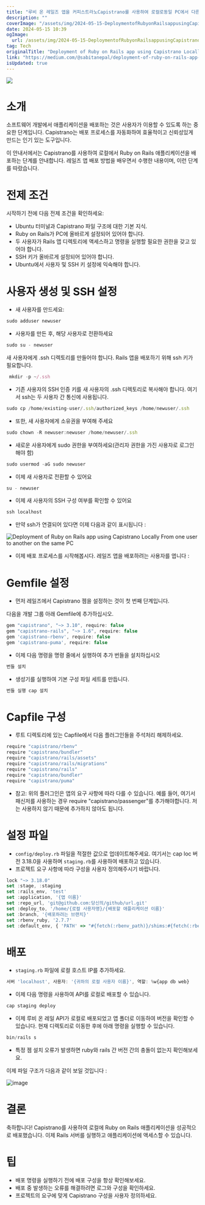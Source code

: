 ```yaml
---
title: "루비 온 레일즈 앱을 커피스트라노Capistrano를 사용하여 로컬로동일 PC에서 다른 사용자에게 배포하기"
description: ""
coverImage: "/assets/img/2024-05-15-DeploymentofRubyonRailsappusingCapistranoLocallyFromoneusertoanotheronthesamePC_0.png"
date: 2024-05-15 10:39
ogImage: 
  url: /assets/img/2024-05-15-DeploymentofRubyonRailsappusingCapistranoLocallyFromoneusertoanotheronthesamePC_0.png
tag: Tech
originalTitle: "Deployment of Ruby on Rails app using Capistrano Locally(From one user to another on the same PC)"
link: "https://medium.com/@sabitanepal/deployment-of-ruby-on-rails-app-using-capistrano-locally-from-one-user-to-another-on-the-same-pc-77fa551294ab"
isUpdated: true
---
```





<img src="/assets/img/2024-05-15-DeploymentofRubyonRailsappusingCapistranoLocallyFromoneusertoanotheronthesamePC_0.png" />

# 소개

소프트웨어 개발에서 애플리케이션을 배포하는 것은 사용자가 이용할 수 있도록 하는 중요한 단계입니다. Capistrano는 배포 프로세스를 자동화하여 효율적이고 신뢰성있게 만드는 인기 있는 도구입니다.

이 안내서에서는 Capistrano를 사용하여 로컬에서 Ruby on Rails 애플리케이션을 배포하는 단계를 안내합니다. 레일즈 앱 배포 방법을 배우면서 수행한 내용이며, 이런 단계를 따랐습니다.



# 전제 조건

시작하기 전에 다음 전제 조건을 확인하세요:

- Ubuntu 터미널과 Capistrano 파일 구조에 대한 기본 지식.
- Ruby on Rails가 PC에 올바르게 설정되어 있어야 합니다.
- 두 사용자가 Rails 앱 디렉토리에 액세스하고 명령을 실행할 필요한 권한을 갖고 있어야 합니다.
- SSH 키가 올바르게 설정되어 있어야 합니다.
- Ubuntu에서 사용자 및 SSH 키 설정에 익숙해야 합니다.

# 사용자 생성 및 SSH 설정



- 새 사용자를 만드세요:

```js
sudo adduser newuser
```

- 사용자를 만든 후, 해당 사용자로 전환하세요

```js
sudo su - newuser
```



새 사용자에게 .ssh 디렉토리를 만들어야 합니다. Rails 앱을 배포하기 위해 ssh 키가 필요합니다.

```js
 mkdir -p ~/.ssh
```

- 기존 사용자의 SSH 인증 키를 새 사용자의 .ssh 디렉토리로 복사해야 합니다. 여기서 ssh는 두 사용자 간 통신에 사용됩니다.

```js
sudo cp /home/existing-user/.ssh/authorized_keys /home/newuser/.ssh
```



- 또한, 새 사용자에게 소유권을 부여해 주세요

```js
sudo chown -R newuser:newuser /home/newuser/.ssh
```

- 새로운 사용자에게 sudo 권한을 부여하세요(관리자 권한을 가진 사용자로 로그인해야 함)

```js
sudo usermod -aG sudo newuser
```



- 이제 새 사용자로 전환할 수 있어요

```js
su - newuser
```

- 이제 새 사용자의 SSH 구성 여부를 확인할 수 있어요

```js
ssh localhost
```



- 만약 ssh가 연결되어 있다면 이제 다음과 같이 표시됩니다 :

![Deployment of Ruby on Rails app using Capistrano Locally From one user to another on the same PC](/assets/img/2024-05-15-DeploymentofRubyonRailsappusingCapistranoLocallyFromoneusertoanotheronthesamePC_1.png)

- 이제 배포 프로세스를 시작해봅시다. 레일즈 앱을 배포하려는 사용자를 엽니다 :

# Gemfile 설정



- 먼저 레일즈에서 Capistrano 젬을 설정하는 것이 첫 번째 단계입니다.

다음을 개발 그룹 아래 Gemfile에 추가하십시오.

```js
gem "capistrano", "~> 3.10", require: false
gem "capistrano-rails", "~> 1.6", require: false 
gem 'capistrano-rbenv', require: false   
gem 'capistrano-puma', require: false
```

- 이제 다음 명령을 명령 줄에서 실행하여 추가 번들을 설치하십시오



```js
번들 설치
```

- 생성기를 실행하여 기본 구성 파일 세트를 만듭니다.

```js
번들 실행 cap 설치
```

# Capfile 구성



- 루트 디렉토리에 있는 Capfile에서 다음 플러그인들을 주석처리 해제하세요.

```js
require "capistrano/rbenv" 
require "capistrano/bundler"
require "capistrano/rails/assets"
require "capistrano/rails/migrations" 
require "capistrano/rails" 
require "capistrano/bundler"
require "capistrano/puma"
```

- 참고: 위의 플러그인은 앱의 요구 사항에 따라 다를 수 있습니다. 예를 들어, 여기서 패신저를 사용하는 경우 require "capistrano/passenger"를 추가해야합니다. 저는 사용하지 않기 때문에 추가하지 않아도 됩니다.

# 설정 파일



- `config/deploy.rb` 파일을 적절한 값으로 업데이트해주세요. 여기서는 cap loc 버전 3.18.0을 사용하며 `staging.rb`를 사용하여 배포하고 있습니다.
- 프로젝트 요구 사항에 따라 구성을 사용자 정의해주시기 바랍니다.

```js
lock "~> 3.18.0"
set :stage, :staging 
set :rails_env, 'test' 
set :application, '{앱 이름}' 
set :repo_url, 'git@github.com:당신의/github/url.git' 
set :deploy_to, '/home/{로컬 사용자명}/{배포할 애플리케이션 이름}' 
set :branch, '{배포하려는 브랜치}' 
set :rbenv_ruby, '2.7.7' 
set :default_env, { 'PATH' => "#{fetch(:rbenv_path)}/shims:#{fetch(:rbenv_path)}/bin:$PATH", 'RBENV_VERSION' => fetch(:rbenv_ruby) }
```

# 배포

- `staging.rb` 파일에 로컬 호스트 IP를 추가하세요.



```js
서버 'localhost', 사용자: '{귀하의 로컬 사용자 이름}', 역할: %w{app db web}
```

- 이제 다음 명령을 사용하여 API를 로컬로 배포할 수 있습니다.

```js
cap staging deploy
```

- 이제 루비 온 레일 API가 로컬로 배포되었고 앱 폴더로 이동하여 버전을 확인할 수 있습니다. 현재 디렉토리로 이동한 후에 아래 명령을 실행할 수 있습니다.



```js
bin/rails s
```

- 특정 젬 설치 오류가 발생하면 ruby와 rails 간 버전 간의 충돌이 없는지 확인해보세요.

이제 파일 구조가 다음과 같이 보일 것입니다 :

![image](/assets/img/2024-05-15-DeploymentofRubyonRailsappusingCapistranoLocallyFromoneusertoanotheronthesamePC_2.png)




# 결론

축하합니다! Capistrano를 사용하여 로컬에 Ruby on Rails 애플리케이션을 성공적으로 배포했습니다. 이제 Rails 서버를 실행하고 애플리케이션에 액세스할 수 있습니다.

# 팁

- 배포 명령을 실행하기 전에 배포 구성을 항상 확인해보세요.
- 배포 중 발생하는 오류를 해결하려면 로그와 구성을 확인하세요.
- 프로젝트의 요구에 맞게 Capistrano 구성을 사용자 정의하세요.